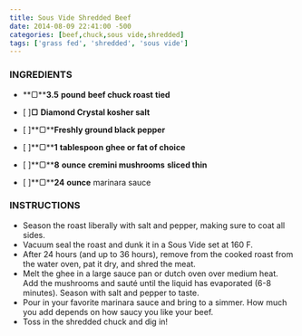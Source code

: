 ```yaml
---
title: Sous Vide Shredded Beef
date: 2014-08-09 22:41:00 -500
categories: [beef,chuck,sous vide,shredded]
tags: ['grass fed', 'shredded', 'sous vide']
---
```

### INGREDIENTS

* **▢****3.5** **pound** **beef chuck roast** **tied**

* [ ]**▢** **Diamond Crystal kosher salt**
* [ ]**▢****Freshly ground black pepper**
* [ ]**▢****1** **tablespoon** **ghee or fat of choice**
* [ ]**▢****8** **ounce** **cremini mushrooms** **sliced thin**
* [ ]**▢****24** **ounce** marinara sauce

### INSTRUCTIONS

* Season the roast liberally with salt and pepper, making sure to coat all sides.
* Vacuum seal the roast and dunk it in a Sous Vide set at 160 F.
* After 24 hours (and up to 36 hours), remove from the cooked roast from the water oven, pat it dry, and shred the meat.
* Melt the ghee in a large sauce pan or dutch oven over medium heat. Add the mushrooms and sauté until the liquid has evaporated (6-8 minutes). Season with salt and pepper to taste.
* Pour in your favorite marinara sauce and bring to a simmer. How much you add depends on how saucy you like your beef.
* Toss in the shredded chuck and dig in!
